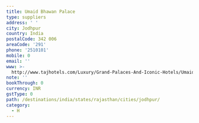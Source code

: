 ```yaml
---
title: Umaid Bhawan Palace
type: suppliers
address: ' '
city: Jodhpur
country: India
postalCode: 342 006
areaCode: '291'
phone: '2510101'
mobile: 0
email: ''
www: >-
  http://www.tajhotels.com/Luxury/Grand-Palaces-And-Iconic-Hotels/Umaid-Bhawan-Palace-Jodhpur
note: ''
bookThrough: 0
currency: INR
gstType: 0
path: /destinations/india/states/rajasthan/cities/jodhpur/
category:
  - H
---
```


